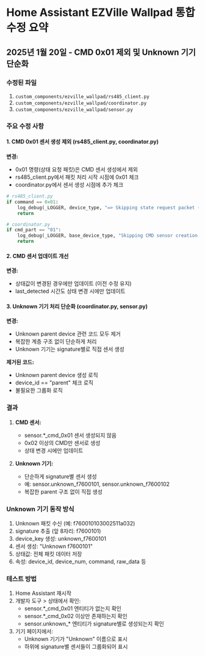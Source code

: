 # Home Assistant EZVille Wallpad 통합 수정 요약
## 2025년 1월 20일 - CMD 0x01 제외 및 Unknown 기기 단순화

### 수정된 파일
1. `custom_components/ezville_wallpad/rs485_client.py`
2. `custom_components/ezville_wallpad/coordinator.py`
3. `custom_components/ezville_wallpad/sensor.py`

### 주요 수정 사항

#### 1. CMD 0x01 센서 생성 제외 (rs485_client.py, coordinator.py)
**변경:**
- 0x01 명령(상태 요청 패킷)은 CMD 센서 생성에서 제외
- rs485_client.py에서 패킷 처리 시작 시점에 0x01 체크
- coordinator.py에서 센서 생성 시점에 추가 체크

```python
# rs485_client.py
if command == 0x01:
    log_debug(_LOGGER, device_type, "=> Skipping state request packet (0x01) for %s", device_type)
    return

# coordinator.py
if cmd_part == "01":
    log_debug(_LOGGER, base_device_type, "Skipping CMD sensor creation for state request (0x01)")
    return
```

#### 2. CMD 센서 업데이트 개선
**변경:**
- 상태값이 변경된 경우에만 업데이트 (이전 수정 유지)
- last_detected 시간도 상태 변경 시에만 업데이트

#### 3. Unknown 기기 처리 단순화 (coordinator.py, sensor.py)
**변경:**
- Unknown parent device 관련 코드 모두 제거
- 복잡한 계층 구조 없이 단순하게 처리
- Unknown 기기는 signature별로 직접 센서 생성

**제거된 코드:**
- Unknown parent device 생성 로직
- device_id == "parent" 체크 로직
- 불필요한 그룹화 로직

### 결과

1. **CMD 센서:**
   - sensor.*_cmd_0x01 센서 생성되지 않음
   - 0x02 이상의 CMD만 센서로 생성
   - 상태 변경 시에만 업데이트

2. **Unknown 기기:**
   - 단순하게 signature별 센서 생성
   - 예: sensor.unknown_f7600101, sensor.unknown_f7600102
   - 복잡한 parent 구조 없이 직접 생성

### Unknown 기기 동작 방식
1. Unknown 패킷 수신 (예: f760010103002511a032)
2. signature 추출 (앞 8자리: f7600101)
3. device_key 생성: unknown_f7600101
4. 센서 생성: "Unknown f7600101"
5. 상태값: 전체 패킷 데이터 저장
6. 속성: device_id, device_num, command, raw_data 등

### 테스트 방법
1. Home Assistant 재시작
2. 개발자 도구 > 상태에서 확인:
   - sensor.*_cmd_0x01 엔티티가 없는지 확인
   - sensor.*_cmd_0x02 이상만 존재하는지 확인
   - sensor.unknown_* 엔티티가 signature별로 생성되는지 확인
3. 기기 페이지에서:
   - Unknown 기기가 "Unknown" 이름으로 표시
   - 하위에 signature별 센서들이 그룹화되어 표시
